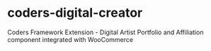 # coders-digital-creator
Coders Framework Extension - Digital Artist Portfolio and Affiliation component integrated with WooCommerce
